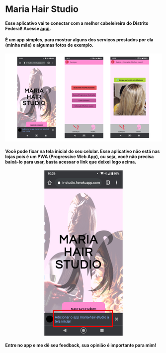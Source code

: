 # Maria Hair Studio

#### Esse aplicativo vai te conectar com a melhor cabeleireira do Distrito Federal! Acesse [aqui](https://maria-hair-studio.herokuapp.com).

#### É um app simples, para mostrar alguns dos serviços prestados por ela (minha mãe) e algumas fotos de exemplo.

![Telas](app-screens.png)

#### Você pode fixar na tela inicial do seu celular. Esse aplicativo não está nas lojas pois é um PWA (Progressive Web App), ou seja, você não precisa baixá-lo para usar, basta acessar o link que deixei logo acima.

<div align="center">
    <img src="app-fix.png" alt="img-fix" width="50%" height="50%">
</div>

#### Entre no app e me dê seu feedback, sua opinião é importante para mim!